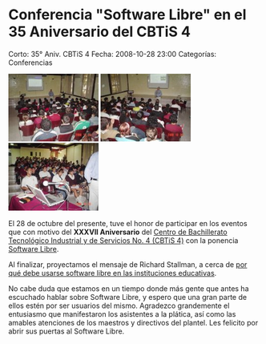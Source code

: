 Conferencia "Software Libre" en el 35 Aniversario del CBTiS 4
=============================================================

Corto: 35° Aniv. CBTiS 4
Fecha: 2008-10-28 23:00
Categorías: Conferencias

![CBTiS 4 foto 1](cbtis4-35-aniversario-software-libre/cbtis4-1-small.jpg) ![CBTiS 4 foto 2](cbtis4-35-aniversario-software-libre/cbtis4-2-small.jpg) ![CBTiS 4 foto 3](cbtis4-35-aniversario-software-libre/cbtis4-3-small.jpg)

El 28 de octubre del presente, tuve el honor de participar en los eventos que con motivo del **XXXVII Aniversario** del [Centro de Bachillerato Tecnológico Industrial y de Servicios No. 4 (CBTiS 4)](http://www.cbtis4.edu.mx/) con la ponencia [Software Libre](../presentaciones/software-libre.html).

Al finalizar, proyectamos el mensaje de Richard Stallman, a cerca de [por qué debe usarse software libre en las instituciones educativas](http://www.youtube.com/watch?v=cnJ-rGBX9Es).

No cabe duda que estamos en un tiempo donde más gente que antes ha escuchado hablar sobre Software Libre, y espero que una gran parte de ellos estén por ser usuarios del mismo. Agradezco grandemente el entusiasmo que manifestaron los asistentes a la plática, así como las amables atenciones de los maestros y directivos del plantel. Les felicito por abrir sus puertas al Software Libre.
